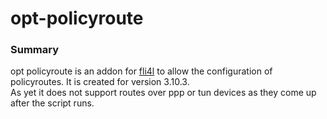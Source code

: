 # opt-policyroute

### Summary

opt policyroute is an addon for [fli4l](http://www.fli4l.de/en/)  to allow the configuration of policyroutes. It is created for version 3.10.3.  
As yet it does not support routes over ppp or tun devices as they come up after the script runs.
